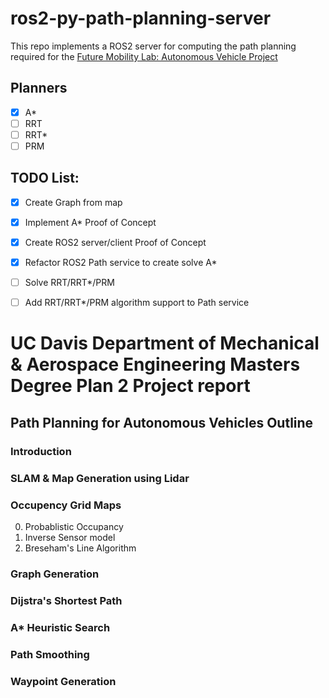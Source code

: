 # ros2-py-path-planning-server 
This repo implements a ROS2 server for computing the path planning required for the [Future Mobility Lab: Autonomous Vehicle Project](https://github.com/GeorgeTMartin/FML_AutonomousCar)


## Planners 

- [x] A* 
- [ ] RRT 
- [ ] RRT*
- [ ] PRM

## TODO List:

- [x] Create Graph from map
- [x] Implement A* Proof of Concept 
- [x] Create ROS2 server/client Proof of Concept
- [x] Refactor ROS2 Path service to create solve A* 
- [ ] Solve RRT/RRT*/PRM 
- [ ] Add RRT/RRT*/PRM algorithm support to Path service



# UC Davis Department of Mechanical & Aerospace Engineering Masters Degree Plan 2 Project report

## Path Planning for Autonomous Vehicles Outline 

### Introduction 

### SLAM & Map Generation using Lidar

### Occupency Grid Maps 

0. Probablistic Occupancy 
1. Inverse Sensor model
2. Breseham's Line Algorithm 

### Graph Generation 

### Dijstra's Shortest Path

### A* Heuristic Search

### Path Smoothing 

### Waypoint Generation